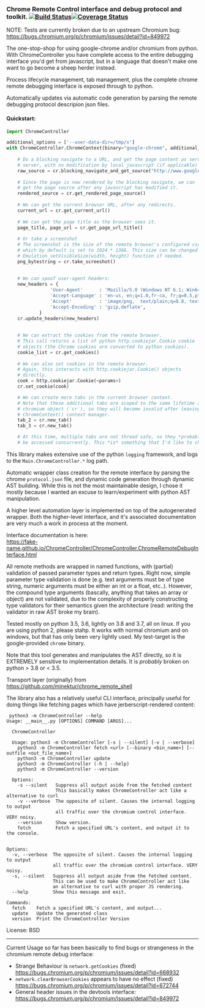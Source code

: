 ### Chrome Remote Control interface and debug protocol and toolkit.   [![Build Status](https://travis-ci.org/fake-name/ChromeController.svg?branch=master)](https://travis-ci.org/fake-name/ChromeController)[![Coverage Status](https://img.shields.io/coveralls/fake-name/ChromeController.svg)](https://coveralls.io/r/fake-name/ChromeController)

NOTE: Tests are currently broken due to an upstream Chromium bug: https://bugs.chromium.org/p/chromium/issues/detail?id=849972

The one-stop-shop for using google-chrome and/or chromium from python. With ChromeController you have
complete access to the entire debugging interface you'd get from javascript, but in a language that 
doesn't make one want to go become a sheep herder instead.

Process lifecycle management, tab management, plus the complete chrome remote debugging 
interface is exposed through to python.

Automatically updates via automatic code generation by parsing the remote debugging protocol
descripion json files. 

#### Quickstart:

```python
import ChromeController

additional_options = ['--user-data-dir=/tmp/x']
with ChromeController.ChromeContext(binary="google-chrome", additional_options=additional_options) as cr:
    
    # Do a blocking navigate to a URL, and get the page content as served by the remote
    # server, with no modification by local javascript (if applicable)
    raw_source = cr.blocking_navigate_and_get_source("http://www.google.com")
    
    # Since the page is now rendered by the blocking navigate, we can
    # get the page source after any javascript has modified it.
    rendered_source = cr.get_rendered_page_source()
    
    # We can get the current browser URL, after any redirects.
    current_url = cr.get_current_url()
    
    # We can get the page title as the browser sees it.
    page_title, page_url = cr.get_page_url_title()
    
    # Or take a screenshot
    # The screenshot is the size of the remote browser's configured viewport,
    # which by default is set to 1024 * 1366. This size can be changed via the
    # Emulation_setVisibleSize(width, height) function if needed.
    png_bytestring = cr.take_screeshot()
    
    
    # We can spoof user-agent headers:
    new_headers = {
                'User-Agent'      : 'Mozilla/5.0 (Windows NT 6.1; Win64; x64) AppleWebKit/537.36 (KHTML, like Gecko) Chrome/61.0.3163.79 Safari/537.36,gzip(gfe)', 
                'Accept-Language' : 'en-us, en;q=1.0,fr-ca, fr;q=0.5,pt-br, pt;q=0.5,es;q=0.5', 
                'Accept'          : 'image/png,  text/plain;q=0.8, text/html;q=0.9, application/xhtml+xml, application/xml, */*;q=0.1', 
                'Accept-Encoding' : 'gzip,deflate',
            }
    cr.update_headers(new_headers)
    
    
    # We can extract the cookies from the remote browser.
    # This call returns a list of python http.cookiejar.Cookie cookie
    # objects (the Chrome cookies are converted to python cookies).
    cookie_list = cr.get_cookies()
    
    # We can also set cookies in the remote browser.
    # Again, this interacts with http.cookiejar.Cookie() objects
    # directly.
    cook = http.cookiejar.Cookie(<params>)
    cr.set_cookie(cook)

    # We can create more tabs in the current browser context.
    # Note that these additional tabs are scoped to the same lifetime as the original 
    # chromium object (`cr`), so they will become invalid after leaving the 
    # ChromeContext() context manager.
    tab_2 = cr.new_tab()
    tab_3 = cr.new_tab()

    # At this time, multiple tabs are not thread safe, so they *probably* shouldn't 
    # be accessed concurrently. This *is* something that I'd like to change.

```

This library makes extensive use of the python `logging` framework, and logs to 
the `Main.ChromeController.*` log path.

Automatic wrapper class creation for the remote interface by parsing
the chrome `protocol.json` file, and dynamic code generation through dynamic 
AST building. While this is not the most maintainable design, I chose it mostly
because I wanted an excuse to learn/experiment with python AST manipulation.

A higher level automation layer is implemented on top of the autogenerated 
wrapper. Both the higher-level interface, and it's associated documentation are 
very much a work in process at the moment.

Interface documentation is here:  
https://fake-name.github.io/ChromeController/ChromeController.ChromeRemoteDebugInterface.html

All remote methods are wrapped in named functions, with (partial) validation 
of passed parameter types and return types.
Right now, simple parameter type validation is done (e.g. text arguments must be
of type string, numeric arguments must be either an int or a float, etc..). 
However, the compound type arguments (bascally, anything that takes an array 
or object) are not validated, due to the complexity of properly constructing 
type validators for their semantics given the architecture (read: writing the
validator in raw AST broke my brain).

Tested mostly on python 3.5, 3.6, lightly on 3.8 and 3.7, all on linux. If you are 
using python 2, please stahp. It works with normal chromium and on windows, 
but that has only been very lightly used. My test-target is the 
google-provided `chrome` binary.

Note that this tool generates and manipulates the AST directly, so it is 
EXTREMELY sensitive to implementation details. It is *probably* broken on 
python > 3.8 or < 3.5.

Transport layer (originally) from https://github.com/minektur/chrome_remote_shell

The library also has a relatively useful CLI interface, principally useful for 
doing things like fetching pages which have jerberscript-rendered content:

```
 python3 -m ChromeController --help
Usage: __main__.py [OPTIONS] COMMAND [ARGS]...

  ChromeController

  Usage: python3 -m ChromeController [-s | --silent] [-v | --verbose]
    python3 -m ChromeController fetch <url> [--binary <bin_name>] [--outfile <out_file_name>]
    python3 -m ChromeController update
    python3 -m ChromeController (-h | --help)
    python3 -m ChromeController --version

  Options:
    -s --silent   Suppress all output aside from the fetched content
                  This basically makes ChromeController act like a alternative to curl
    -v --verbose  The opposite of silent. Causes the internal logging to output
                  all traffic over the chromium control interface. VERY noisy.
    --version     Show version.
    fetch         Fetch a specified URL's content, and output it to the console.


Options:
  -v, --verbose  The opposite of silent. Causes the internal logging to output
                 all traffic over the chromium control interface. VERY noisy.
  -s, --silent   Suppress all output aside from the fetched content.
                 This can be used to make ChromeController act like
                 an alternative to curl with proper JS rendering.
  --help         Show this message and exit.

Commands:
  fetch    Fetch a specified URL's content, and output...
  update   Update the generated class
  version  Print the ChromeController Version

```



License:
BSD




------

Current Usage so far has been basically to find bugs or strangeness in the 
chromium remote debug interface:

 - Strange Behaviour is `network.getCookies` (fixed)  
     https://bugs.chromium.org/p/chromium/issues/detail?id=668932
 - `network.clearBrowserCookies` appears to have no effect (fixed)  
     https://bugs.chromium.org/p/chromium/issues/detail?id=672744
 - General header issues in the devtools interface:
     https://bugs.chromium.org/p/chromium/issues/detail?id=849972